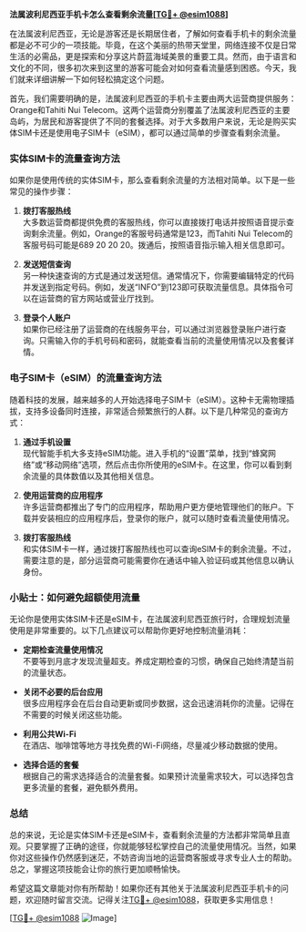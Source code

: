 **法属波利尼西亚手机卡怎么查看剩余流量[[TG💪+ @esim1088](https://t.me/s/esim1088)]**

在法属波利尼西亚，无论是游客还是长期居住者，了解如何查看手机卡的剩余流量都是必不可少的一项技能。毕竟，在这个美丽的热带天堂里，网络连接不仅是日常生活的必需品，更是探索和分享这片蔚蓝海域美景的重要工具。然而，由于语言和文化的不同，很多初次来到这里的游客可能会对如何查看流量感到困惑。今天，我们就来详细讲解一下如何轻松搞定这个问题。

首先，我们需要明确的是，法属波利尼西亚的手机卡主要由两大运营商提供服务：Orange和Tahiti Nui Telecom。这两个运营商分别覆盖了法属波利尼西亚的主要岛屿，为居民和游客提供了不同的套餐选择。对于大多数用户来说，无论是购买实体SIM卡还是使用电子SIM卡（eSIM），都可以通过简单的步骤查看剩余流量。

### 实体SIM卡的流量查询方法

如果你是使用传统的实体SIM卡，那么查看剩余流量的方法相对简单。以下是一些常见的操作步骤：

1. **拨打客服热线**  
   大多数运营商都提供免费的客服热线，你可以直接拨打电话并按照语音提示查询剩余流量。例如，Orange的客服号码通常是123，而Tahiti Nui Telecom的客服号码可能是689 20 20 20。拨通后，按照语音指示输入相关信息即可。

2. **发送短信查询**  
   另一种快速查询的方式是通过发送短信。通常情况下，你需要编辑特定的代码并发送到指定号码。例如，发送“INFO”到123即可获取流量信息。具体指令可以在运营商的官方网站或营业厅找到。

3. **登录个人账户**  
   如果你已经注册了运营商的在线服务平台，可以通过浏览器登录账户进行查询。只需输入你的手机号码和密码，就能查看当前的流量使用情况以及套餐详情。

### 电子SIM卡（eSIM）的流量查询方法

随着科技的发展，越来越多的人开始选择电子SIM卡（eSIM）。这种卡无需物理插拔，支持多设备同时连接，非常适合频繁旅行的人群。以下是几种常见的查询方式：

1. **通过手机设置**  
   现代智能手机大多支持eSIM功能。进入手机的“设置”菜单，找到“蜂窝网络”或“移动网络”选项，然后点击你所使用的eSIM卡。在这里，你可以看到剩余流量的具体数值以及其他相关信息。

2. **使用运营商的应用程序**  
   许多运营商都推出了专门的应用程序，帮助用户更方便地管理他们的账户。下载并安装相应的应用程序后，登录你的账户，就可以随时查看流量使用情况。

3. **拨打客服热线**  
   和实体SIM卡一样，通过拨打客服热线也可以查询eSIM卡的剩余流量。不过，需要注意的是，部分运营商可能需要你在通话中输入验证码或其他信息以确认身份。

### 小贴士：如何避免超额使用流量

无论你是使用实体SIM卡还是eSIM卡，在法属波利尼西亚旅行时，合理规划流量使用是非常重要的。以下几点建议可以帮助你更好地控制流量消耗：

- **定期检查流量使用情况**  
  不要等到月底才发现流量超支。养成定期检查的习惯，确保自己始终清楚当前的流量状态。

- **关闭不必要的后台应用**  
  很多应用程序会在后台自动更新或同步数据，这会迅速消耗你的流量。记得在不需要的时候关闭这些功能。

- **利用公共Wi-Fi**  
  在酒店、咖啡馆等地方寻找免费的Wi-Fi网络，尽量减少移动数据的使用。

- **选择合适的套餐**  
  根据自己的需求选择适合的流量套餐。如果预计流量需求较大，可以选择包含更多流量的套餐，避免额外费用。

### 总结

总的来说，无论是实体SIM卡还是eSIM卡，查看剩余流量的方法都非常简单且直观。只要掌握了正确的途径，你就能够轻松掌控自己的流量使用情况。当然，如果你对这些操作仍然感到迷茫，不妨咨询当地的运营商客服或寻求专业人士的帮助。总之，掌握这项技能会让你的旅行更加顺畅愉快。

希望这篇文章能对你有所帮助！如果你还有其他关于法属波利尼西亚手机卡的问题，欢迎随时留言交流。记得关注[TG💪+ @esim1088](https://t.me/s/esim1088)，获取更多实用信息！

[[TG💪+ @esim1088](https://t.me/s/esim1088) ![Image](https://i.postimg.cc/4NQfJmqS/Snipaste-2025-05-13-00-14-12.png)]